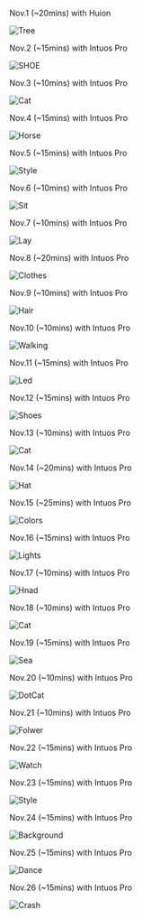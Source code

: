 Nov.1 (~20mins) with Huion

![Tree](1.jpg)

Nov.2 (~15mins) with Intuos Pro

![SHOE](2.jpg)

Nov.3 (~10mins) with Intuos Pro

![Cat](3.jpg)

Nov.4 (~15mins) with Intuos Pro

![Horse](4.jpg)

Nov.5 (~15mins) with Intuos Pro

![Style](5.jpg)

Nov.6 (~10mins) with Intuos Pro

![Sit](6.jpg)

Nov.7 (~10mins) with Intuos Pro

![Lay](7.jpg)

Nov.8 (~20mins) with Intuos Pro

![Clothes](8.jpg)

Nov.9 (~10mins) with Intuos Pro

![Hair](9.jpg)

Nov.10 (~10mins) with Intuos Pro

![Walking](10.jpg)

Nov.11 (~15mins) with Intuos Pro

![Led](11.jpg)

Nov.12 (~15mins) with Intuos Pro

![Shoes](12.jpg)

Nov.13 (~10mins) with Intuos Pro

![Cat](13.jpg)

Nov.14 (~20mins) with Intuos Pro

![Hat](14.jpg)

Nov.15 (~25mins) with Intuos Pro

![Colors](15.jpg)

Nov.16 (~15mins) with Intuos Pro

![Lights](16.jpg)

Nov.17 (~10mins) with Intuos Pro

![Hnad](17.jpg)

Nov.18 (~10mins) with Intuos Pro

![Cat](18.jpg)

Nov.19 (~15mins) with Intuos Pro

![Sea](19.jpg)

Nov.20 (~10mins) with Intuos Pro

![DotCat](20.jpg)

Nov.21 (~10mins) with Intuos Pro

![Folwer](21.jpg)

Nov.22 (~15mins) with Intuos Pro

![Watch](22.jpg)

Nov.23 (~15mins) with Intuos Pro

![Style](23.jpg)

Nov.24 (~15mins) with Intuos Pro

![Background](24.jpg)

Nov.25 (~15mins) with Intuos Pro

![Dance](25.jpg)

Nov.26 (~15mins) with Intuos Pro

![Crash](26.jpg)

